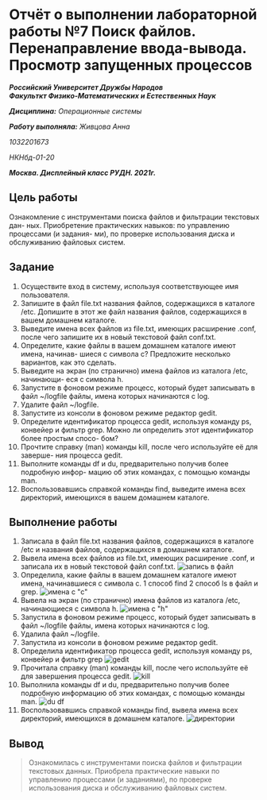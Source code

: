 # Отчёт о выполнении лабораторной работы №7 Поиск файлов. Перенаправление ввода-вывода. Просмотр запущенных процессов
***Российский Университет Дружбы Народов***  
***Факульткт Физико-Математических и Естественных Наук***  

 ***Дисциплина:*** *Операционные системы*  
 
 ***Работу выполняла:*** *Живцова Анна*  
 
 *1032201673*  
 
 *НКНбд-01-20*  
 
 ***Москва. Дисплейный класс РУДН. 2021г.***  
 
## Цель работы 
Ознакомление с инструментами поиска файлов и фильтрации текстовых дан-
ных. Приобретение практических навыков: по управлению процессами (и задания-
ми), по проверке использования диска и обслуживанию файловых систем.
## Задание 
1. Осуществите вход в систему, используя соответствующее имя пользователя.
2. Запишите в файл file.txt названия файлов, содержащихся в каталоге /etc.
Допишите в этот же файл названия файлов, содержащихся в вашем домашнем
каталоге.
3. Выведите имена всех файлов из file.txt, имеющих расширение .conf, после
чего запишите их в новый текстовой файл conf.txt.
4. Определите, какие файлы в вашем домашнем каталоге имеют имена, начинав-
шиеся с символа c? Предложите несколько вариантов, как это сделать.
5. Выведите на экран (по странично) имена файлов из каталога /etc, начинающи-
еся с символа h.
6. Запустите в фоновом режиме процесс, который будет записывать в файл
~/logfile файлы, имена которых начинаются с log.
7. Удалите файл ~/logfile.
8. Запустите из консоли в фоновом режиме редактор gedit.
9. Определите идентификатор процесса gedit, используя команду ps, конвейер и
фильтр grep. Можно ли определить этот идентификатор более простым спосо-
бом?
10. Прочтите справку (man) команды kill, после чего используйте её для заверше-
ния процесса gedit.
11. Выполните команды df и du, предварительно получив более подробную инфор-
мацию об этих командах, с помощью команды man.
12. Воспользовавшись справкой команды find, выведите имена всех директорий,
имеющихся в вашем домашнем каталоге.
## Выполнение работы
1. Записала в файл file.txt названия файлов, содержащихся в каталоге /etс и названия файлов, содержащихся в домашнем каталоге.
2. Вывела имена всех файлов из file.txt, имеющих расширение .conf, и записала их в новый текстовой файл conf.txt.
![запись в файл](C:\Users\annaz\OneDrive\Изображения\lab07\1.png)
4. Определила, какие файлы в вашем домашнем каталоге имеют имена, начинавшиеся с символа с. 1 способ find 2 способ ls в файл и grep.
![имена с "с"](C:\Users\annaz\OneDrive\Изображения\lab07\2.png)
5. Вывела на экран (по странично) имена файлов из каталога /etc, начинающиеся с символа h.
![имена с "h"](C:\Users\annaz\OneDrive\Изображения\lab07\3.png)
6. Запустила в фоновом режиме процесс, который будет записывать в файл
~/logfile файлы, имена которых начинаются с log.
7. Удалила файл ~/logfile.
8. Запустила из консоли в фоновом режиме редактор gedit.
9. Определила идентификатор процесса gedit, используя команду ps, конвейер и фильтр grep
![gedit](C:\Users\annaz\OneDrive\Изображения\lab07\4.png)
10. Прочитала справку (man) команды kill, после чего используйте её для завершения процесса gedit.
![kill](C:\Users\annaz\OneDrive\Изображения\lab07\5.png)
11. Выполнила команды df и du, предварительно получив более подробную информацию об этих командах, с помощью команды man.
![du df](C:\Users\annaz\OneDrive\Изображения\lab07\6.png)
12. Воспользовавшись справкой команды find, вывела имена всех директорий, имеющихся в домашнем каталоге.
![директории](C:\Users\annaz\OneDrive\Изображения\lab07\7.png)
## Вывод
> Ознакомилась с инструментами поиска файлов и фильтрации текстовых данных. Приобрела практические навыки по управлению процессами (и заданиями), по проверке использования диска и обслуживанию файловых систем.
